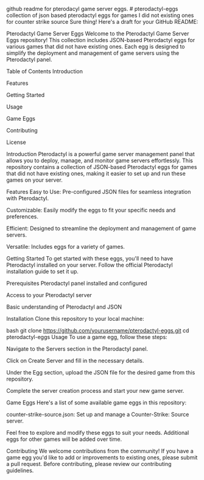 github readme for pterodacyl game server eggs. # pterodactyl-eggs collection of json based pterodactyl eggs for games I did not existing ones for counter strike source
Sure thing! Here's a draft for your GitHub README:

Pterodactyl Game Server Eggs
Welcome to the Pterodactyl Game Server Eggs repository! This collection includes JSON-based Pterodactyl eggs for various games that did not have existing ones. Each egg is designed to simplify the deployment and management of game servers using the Pterodactyl panel.

Table of Contents
Introduction

Features

Getting Started

Usage

Game Eggs

Contributing

License

Introduction
Pterodactyl is a powerful game server management panel that allows you to deploy, manage, and monitor game servers effortlessly. This repository contains a collection of JSON-based Pterodactyl eggs for games that did not have existing ones, making it easier to set up and run these games on your server.

Features
Easy to Use: Pre-configured JSON files for seamless integration with Pterodactyl.

Customizable: Easily modify the eggs to fit your specific needs and preferences.

Efficient: Designed to streamline the deployment and management of game servers.

Versatile: Includes eggs for a variety of games.

Getting Started
To get started with these eggs, you'll need to have Pterodactyl installed on your server. Follow the official Pterodactyl installation guide to set it up.

Prerequisites
Pterodactyl panel installed and configured

Access to your Pterodactyl server

Basic understanding of Pterodactyl and JSON

Installation
Clone this repository to your local machine:

bash
git clone https://github.com/yourusername/pterodactyl-eggs.git
cd pterodactyl-eggs
Usage
To use a game egg, follow these steps:

Navigate to the Servers section in the Pterodactyl panel.

Click on Create Server and fill in the necessary details.

Under the Egg section, upload the JSON file for the desired game from this repository.

Complete the server creation process and start your new game server.

Game Eggs
Here's a list of some available game eggs in this repository:

counter-strike-source.json: Set up and manage a Counter-Strike: Source server.

Feel free to explore and modify these eggs to suit your needs. Additional eggs for other games will be added over time.

Contributing
We welcome contributions from the community! If you have a game egg you'd like to add or improvements to existing ones, please submit a pull request. Before contributing, please review our contributing guidelines.
